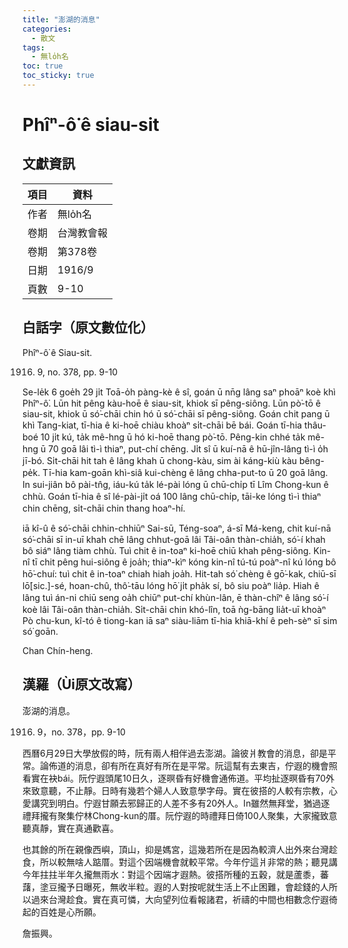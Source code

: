 ```yaml
---
title: "澎湖的消息"
categories:
  - 散文
tags:
  - 無lo̍h名
toc: true
toc_sticky: true
---
```


# Phîⁿ-ô͘ ê siau-sit

## 文獻資訊

| 項目 | 資料 |
|---|---|
| 作者 | 無lo̍h名 |
| 卷期 | 台灣教會報 |
| 卷期 | 第378卷 |
| 日期 | 1916/9 |
| 頁數 | 9-10 |

## 白話字（原文數位化）

Phîⁿ-ô͘ ê Siau-sit.

1916. 9, no. 378, pp. 9-10

Se-le̍k 6 goe̍h 29 ji̍t Toā-o̍h pàng-kè ê sî, goán ū nn̄g lâng saⁿ phoāⁿ koè khì Phîⁿ-ô͘. Lūn hit pêng kàu-hoē ê siau-sit, khiok sī pêng-siông. Lūn pò͘-tō ê siau-sit, khiok ū só͘-chāi chin hó ū só͘-chāi sī pêng-siông. Goán chit pang ū khì Tang-kiat, tī-hia ê ki-hoē chiàu khoàⁿ si̍t-chāi bē bái. Goán tī-hia thâu-boé 10 ji̍t kú, ta̍k mê-hng ū hó ki-hoē thang pò͘-tō. Pêng-kin chhé ta̍k mê-hng ū 70 goā lâi tì-ì thiaⁿ, put-chí chēng. Ji̍t sî ū kuí-nā ê hū-jîn-lâng tì-ì o̍h jī-bó. Si̍t-chāi hit tah ê lâng khah ū chong-kàu, sim ài káng-kiù kàu bêng-pe̍k. Tī-hia kam-goān khì-siâ kui-chèng ê lâng chha-put-to ū 20 goā lâng. In sui-jiân bô pài-tn̂g, iáu-kú ta̍k lé-pài lóng ū chū-chi̍p tī Lîm Chong-kun ê chhù. Goán tī-hia ê sî lé-pài-ji̍t oá 100 lâng chū-chi̍p, tāi-ke lóng tì-ì thiaⁿ chin chēng, si̍t-chāi chin thang hoaⁿ-hí.

iā kî-û ê só͘-chāi chhin-chhiūⁿ Sai-sū, Téng-soaⁿ, á-sī Má-keng, chit kuí-nā só͘-chāi sī in-uī khah chē lâng chhut-goā lâi Tâi-oân thàn-chia̍h, só͘-í khah bô siáⁿ lâng tiàm chhù. Tuì chit ê in-toaⁿ ki-hoē chiū khah pêng-siông. Kin-nî tī chit pêng hui-siông ê joa̍h; thiaⁿ-kìⁿ kóng kin-nî tú-tú poàⁿ-nî kú lóng bô hō͘-chuí: tuì chit ê in-toaⁿ chiah hiah joa̍h. Hit-tah só͘ chèng ê gō͘-kak, chiū-sī lō͘[sic.]-sé, hoan-chû, thô͘-tāu lóng hō͘ ji̍t pha̍k sí, bô siu poàⁿ lia̍p. Hiah ê lâng tuì án-ni chiū seng oa̍h chiūⁿ put-chí khùn-lân, ē thàn-chîⁿ ê lâng só͘-í koè lâi Tâi-oân thàn-chia̍h. Si̍t-chāi chin khó-lîn, toā ǹg-bāng lia̍t-uī khoàⁿ Pò chu-kun, kî-tó ê tiong-kan iā saⁿ siàu-liām tī-hia khiā-khí ê peh-sèⁿ sī sim só͘ goān.

Chan Chín-heng.

## 漢羅（Ùi原文改寫）

澎湖的消息。

1916. 9，no. 378，pp. 9-10

西曆6月29日大學放假的時，阮有兩人相伴過去澎湖。論彼爿教會的消息，卻是平常。論佈道的消息，卻有所在真好有所在是平常。阮這幫有去東吉，佇遐的機會照看實在袂bái。阮佇遐頭尾10日久，逐暝昏有好機會通佈道。平均扯逐暝昏有70外來致意聽，不止靜。日時有幾若个婦人人致意學字母。實在彼搭的人較有宗教，心愛講究到明白。佇遐甘願去邪歸正的人差不多有20外人。In雖然無拜堂，猶過逐禮拜攏有聚集佇林Chong-kun的厝。阮佇遐的時禮拜日倚100人聚集，大家攏致意聽真靜，實在真通歡喜。

也其餘的所在親像西嶼，頂山，抑是媽宮，這幾若所在是因為較濟人出外來台灣趁食，所以較無啥人踮厝。對這个因端機會就較平常。今年佇這爿非常的熱；聽見講今年拄拄半年久攏無雨水：對這个因端才遐熱。彼搭所種的五穀，就是蘆黍，蕃藷，塗豆攏予日曝死，無收半粒。遐的人對按呢就生活上不止困難，會趁錢的人所以過來台灣趁食。實在真可憐，大向望列位看報諸君，祈禱的中間也相數念佇遐徛起的百姓是心所願。

詹振興。
